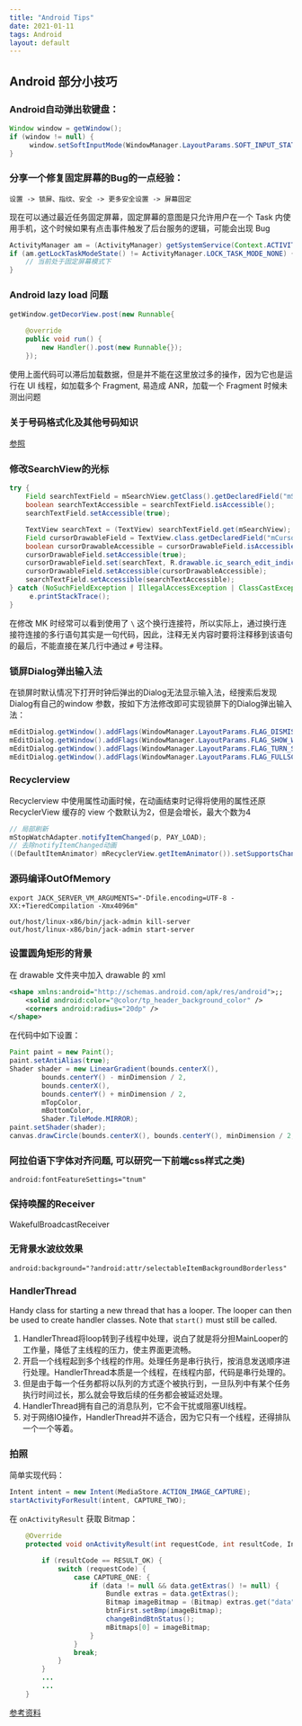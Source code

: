 ```yaml
---
title: "Android Tips"
date: 2021-01-11
tags: Android
layout: default
---
```


## Android 部分小技巧

### Android自动弹出软键盘：

```java
Window window = getWindow();
if (window != null) {
     window.setSoftInputMode(WindowManager.LayoutParams.SOFT_INPUT_STATE_ALWAYS_VISIBLE);
}
```

### 分享一个修复固定屏幕的Bug的一点经验：

`设置 -> 锁屏、指纹、安全 -> 更多安全设置 -> 屏幕固定`

现在可以通过最近任务固定屏幕，固定屏幕的意图是只允许用户在一个 Task 内使用手机，这个时候如果有点击事件触发了后台服务的逻辑，可能会出现 Bug

```java
ActivityManager am = (ActivityManager) getSystemService(Context.ACTIVITY_SERVICE);
if (am.getLockTaskModeState() != ActivityManager.LOCK_TASK_MODE_NONE) {
    // 当前处于固定屏幕模式下
}
```

### Android lazy load 问题
 
```java
getWindow.getDecorView.post(new Runnable{
    
    @override
    public void run() {
        new Handler().post(new Runnable{});
    });
```

使用上面代码可以滞后加载数据，但是并不能在这里放过多的操作，因为它也是运行在 UI 线程，如加载多个 Fragment, 易造成 ANR，加载一个 Fragment 时候未测出问题

### 关于号码格式化及其他号码知识

[参照](https://github.com/googlei18n/libphonenumber)

### 修改SearchView的光标

```java
try {
    Field searchTextField = mSearchView.getClass().getDeclaredField("mSearchSrcTextView");
    boolean searchTextAccessible = searchTextField.isAccessible();
    searchTextField.setAccessible(true);

    TextView searchText = (TextView) searchTextField.get(mSearchView);
    Field cursorDrawableField = TextView.class.getDeclaredField("mCursorDrawableRes");
    boolean cursorDrawableAccessible = cursorDrawableField.isAccessible();
    cursorDrawableField.setAccessible(true);
    cursorDrawableField.set(searchText, R.drawable.ic_search_edit_indicator);
    cursorDrawableField.setAccessible(cursorDrawableAccessible);
    searchTextField.setAccessible(searchTextAccessible);
} catch (NoSuchFieldException | IllegalAccessException | ClassCastException e) {
     e.printStackTrace();
}
```

在修改 MK 时经常可以看到使用了 `\` 这个换行连接符，所以实际上，通过换行连接符连接的多行语句其实是一句代码，因此，注释无关内容时要将注释移到该语句的最后，不能直接在某几行中通过 `#` 号注释。

### 锁屏Dialog弹出输入法

在锁屏时默认情况下打开时钟后弹出的Dialog无法显示输入法，经搜索后发现Dialog有自己的window 参数，按如下方法修改即可实现锁屏下的Dialog弹出输入法：

```java
mEditDialog.getWindow().addFlags(WindowManager.LayoutParams.FLAG_DISMISS_KEYGUARD);
mEditDialog.getWindow().addFlags(WindowManager.LayoutParams.FLAG_SHOW_WHEN_LOCKED);
mEditDialog.getWindow().addFlags(WindowManager.LayoutParams.FLAG_TURN_SCREEN_ON);
mEditDialog.getWindow().addFlags(WindowManager.LayoutParams.FLAG_FULLSCREEN);
```

### Recyclerview

Recyclerview 中使用属性动画时候，在动画结束时记得将使用的属性还原
RecyclerView 缓存的 view 个数默认为2，但是会增长，最大个数为4

```java
// 局部刷新
mStopWatchAdapter.notifyItemChanged(p, PAY_LOAD);
// 去除notifyItemChanged动画
((DefaultItemAnimator) mRecyclerView.getItemAnimator()).setSupportsChangeAnimations(false);  
```
### 源码编译OutOfMemory

```shell
export JACK_SERVER_VM_ARGUMENTS="-Dfile.encoding=UTF-8 -XX:+TieredCompilation -Xmx4096m"

out/host/linux-x86/bin/jack-admin kill-server
out/host/linux-x86/bin/jack-admin start-server
```

### 设置圆角矩形的背景

在 drawable 文件夹中加入 drawable 的 xml

```xml
<shape xmlns:android="http://schemas.android.com/apk/res/android">;;
    <solid android:color="@color/tp_header_background_color" />
    <corners android:radius="20dp" />
</shape>
```

在代码中如下设置：

```java
Paint paint = new Paint();
paint.setAntiAlias(true);
Shader shader = new LinearGradient(bounds.centerX(), 
        bounds.centerY() - minDimension / 2, 
        bounds.centerX(), 
        bounds.centerY() + minDimension / 2, 
        mTopColor, 
        mBottomColor, 
        Shader.TileMode.MIRROR);
paint.setShader(shader);
canvas.drawCircle(bounds.centerX(), bounds.centerY(), minDimension / 2, paint);
```

### 阿拉伯语下字体对齐问题, 可以研究一下前端css样式之类)

`android:fontFeatureSettings="tnum"`

### 保持唤醒的Receiver

WakefulBroadcastReceiver

### 无背景水波纹效果

`android:background="?android:attr/selectableItemBackgroundBorderless"`

### HandlerThread

Handy class for starting a new thread that has a looper. The looper can then be 
used to create handler classes. Note that `start()` must still be called.

1. HandlerThread将loop转到子线程中处理，说白了就是将分担MainLooper的工作量，降低了主线程的压力，使主界面更流畅。
2. 开启一个线程起到多个线程的作用。处理任务是串行执行，按消息发送顺序进行处理。HandlerThread本质是一个线程，在线程内部，代码是串行处理的。
3. 但是由于每一个任务都将以队列的方式逐个被执行到，一旦队列中有某个任务执行时间过长，那么就会导致后续的任务都会被延迟处理。
4. HandlerThread拥有自己的消息队列，它不会干扰或阻塞UI线程。
5. 对于网络IO操作，HandlerThread并不适合，因为它只有一个线程，还得排队一个一个等着。

### 拍照

简单实现代码：

```java
Intent intent = new Intent(MediaStore.ACTION_IMAGE_CAPTURE);
startActivityForResult(intent, CAPTURE_TWO);
```

在 `onActivityResult` 获取 Bitmap：

```java
    @Override
    protected void onActivityResult(int requestCode, int resultCode, Intent data) {

        if (resultCode == RESULT_OK) {
            switch (requestCode) {
                case CAPTURE_ONE: {
                    if (data != null && data.getExtras() != null) {
                        Bundle extras = data.getExtras();
                        Bitmap imageBitmap = (Bitmap) extras.get("data");
                        btnFirst.setBmp(imageBitmap);
                        changeBindBtnStatus();
                        mBitmaps[0] = imageBitmap;
                    }
                }
                break;
            }
        }
        ...
        ...
    }
```

[参考资料](https://developer.android.google.cn/training/camera/photobasics.html)